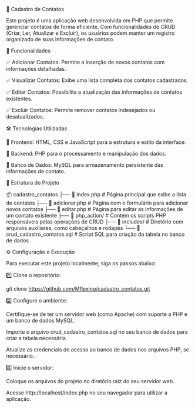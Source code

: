 📒 Cadastro de Contatos

Este projeto é uma aplicação web desenvolvida em PHP que permite gerenciar contatos de forma eficiente. Com funcionalidades de CRUD (Criar, Ler, Atualizar e Excluir), os usuários podem manter um registro organizado de suas informações de contato.

🚀 Funcionalidades

✅ Adicionar Contatos: Permite a inserção de novos contatos com informações detalhadas.

✅ Visualizar Contatos: Exibe uma lista completa dos contatos cadastrados.

✅ Editar Contatos: Possibilita a atualização das informações de contatos existentes.

✅ Excluir Contatos: Permite remover contatos indesejados ou desatualizados.

🛠 Tecnologias Utilizadas

🔹 Frontend: HTML, CSS e JavaScript para a estrutura e estilo da interface.

🔹 Backend: PHP para o processamento e manipulação dos dados.

🔹 Banco de Dados: MySQL para armazenamento persistente das informações de contato.

📂 Estrutura do Projeto

📦 cadastro_contatos
├── 📄 index.php          # Página principal que exibe a lista de contatos
├── 📄 adicionar.php      # Página com o formulário para adicionar novos contatos
├── 📄 editar.php        # Página para editar as informações de um contato existente
├── 📁 php_action/       # Contém os scripts PHP responsáveis pelas operações de CRUD
├── 📁 includes/         # Diretório com arquivos auxiliares, como cabeçalhos e rodapés
└── 📄 crud_cadastro_contatos.sql  # Script SQL para criação da tabela no banco de dados

⚙️ Configuração e Execução

Para executar este projeto localmente, siga os passos abaixo:

1️⃣ Clone o repositório:

git clone https://github.com/Mflexing/cadastro_contatos.git

2️⃣ Configure o ambiente:

Certifique-se de ter um servidor web (como Apache) com suporte a PHP e um banco de dados MySQL.

Importe o arquivo crud_cadastro_contatos.sql no seu banco de dados para criar a tabela necessária.

Atualize as credenciais de acesso ao banco de dados nos arquivos PHP, se necessário.

3️⃣ Inicie o servidor:

Coloque os arquivos do projeto no diretório raiz do seu servidor web.

Acesse http://localhost/index.php no seu navegador para utilizar a aplicação.

